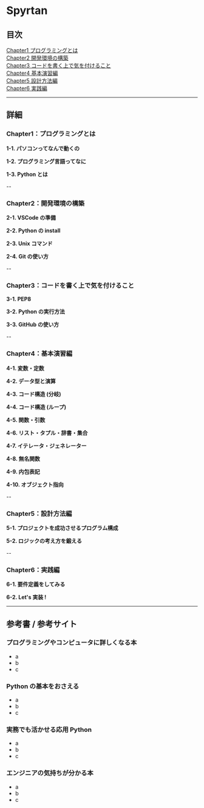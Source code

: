 # Spyrtan

## 目次

[Chapter1 プログラミングとは](#Chapter1プログラミングとは)<br>
[Chapter2 開発環境の構築](#Chapter2開発環境の構築)<br>
[Chapter3 コードを書く上で気を付けること](#Chapter3コードを書く上で気を付けること)<br>
[Chapter4 基本演習編](#Chapter4基本演習編)<br>
[Chapter5 設計方法編](#Chapter5設計方法編)<br>
[Chapter6 実践編](#Chapter6実践編)

---

## 詳細

### Chapter1：プログラミングとは

**1-1. パソコンってなんで動くの**

**1-2. プログラミング言語ってなに**

**1-3. Python とは**

--

### Chapter2：開発環境の構築

**2-1. VSCode の準備**

**2-2. Python の install**

**2-3. Unix コマンド**

**2-4. Git の使い方**

--

### Chapter3：コードを書く上で気を付けること

**3-1. PEP8**

**3-2. Python の実行方法**

**3-3. GitHub の使い方**

--

### Chapter4：基本演習編

**4-1. 変数・定数**

**4-2. データ型と演算**

**4-3. コード構造 (分岐)**

**4-4. コード構造 (ループ)**

**4-5. 関数・引数**

**4-6. リスト・タプル・辞書・集合**

**4-7. イテレータ・ジェネレーター**

**4-8. 無名関数**

**4-9. 内包表記**

**4-10. オブジェクト指向**

--

### Chapter5：設計方法編

**5-1. プロジェクトを成功させるプログラム構成**

**5-2. ロジックの考え方を鍛える**

--

### Chapter6：実践編

**6-1. 要件定義をしてみる**

**6-2. Let's 実装 !**

---

## 参考書 / 参考サイト

### プログラミングやコンピュータに詳しくなる本

- a
- b
- c

### Python の基本をおさえる

- a
- b
- c

### 実務でも活かせる応用 Python

- a
- b
- c

### エンジニアの気持ちが分かる本

- a
- b
- c
